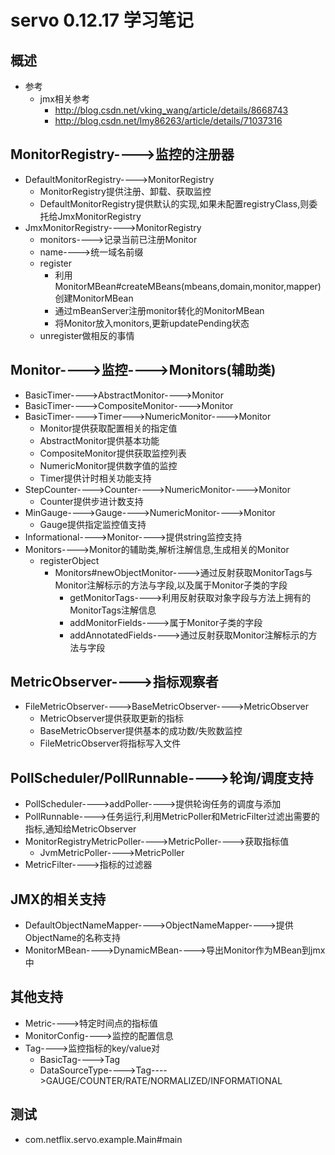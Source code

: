 # servo 0.12.17 学习笔记
## 概述
- 参考
    - jmx相关参考
      - http://blog.csdn.net/vking_wang/article/details/8668743
      - http://blog.csdn.net/lmy86263/article/details/71037316
## MonitorRegistry---->监控的注册器
- DefaultMonitorRegistry---->MonitorRegistry
  - MonitorRegistry提供注册、卸载、获取监控
  - DefaultMonitorRegistry提供默认的实现,如果未配置registryClass,则委托给JmxMonitorRegistry
- JmxMonitorRegistry---->MonitorRegistry
    - monitors---->记录当前已注册Monitor
    - name---->统一域名前缀
    - register
        - 利用MonitorMBean#createMBeans(mbeans,domain,monitor,mapper)创建MonitorMBean
        - 通过mBeanServer注册monitor转化的MonitorMBean
        - 将Monitor放入monitors,更新updatePending状态
  - unregister做相反的事情
## Monitor---->监控---->Monitors(辅助类)
- BasicTimer---->AbstractMonitor---->Monitor
- BasicTimer---->CompositeMonitor---->Monitor
- BasicTimer---->Timer--->NumericMonitor---->Monitor
  - Monitor提供获取配置相关的指定值
  - AbstractMonitor提供基本功能
  - CompositeMonitor提供获取监控列表
  - NumericMonitor提供数字值的监控
  - Timer提供计时相关功能支持
- StepCounter---->Counter---->NumericMonitor---->Monitor
  - Counter提供步进计数支持
- MinGauge---->Gauge---->NumericMonitor---->Monitor
  - Gauge提供指定监控值支持
- Informational---->Monitor---->提供string监控支持
- Monitors---->Monitor的辅助类,解析注解信息,生成相关的Monitor
    - registerObject
      - Monitors#newObjectMonitor---->通过反射获取MonitorTags与Monitor注解标示的方法与字段,以及属于Monitor子类的字段
          - getMonitorTags---->利用反射获取对象字段与方法上拥有的MonitorTags注解信息
          - addMonitorFields---->属于Monitor子类的字段
          - addAnnotatedFields---->通过反射获取Monitor注解标示的方法与字段
## MetricObserver---->指标观察者
- FileMetricObserver---->BaseMetricObserver---->MetricObserver
  - MetricObserver提供获取更新的指标
  - BaseMetricObserver提供基本的成功数/失败数监控
  - FileMetricObserver将指标写入文件
## PollScheduler/PollRunnable---->轮询/调度支持
- PollScheduler---->addPoller---->提供轮询任务的调度与添加
- PollRunnable---->任务运行,利用MetricPoller和MetricFilter过滤出需要的指标,通知给MetricObserver
- MonitorRegistryMetricPoller---->MetricPoller---->获取指标值
  - JvmMetricPoller---->MetricPoller
- MetricFilter---->指标的过滤器
## JMX的相关支持
- DefaultObjectNameMapper---->ObjectNameMapper---->提供ObjectName的名称支持
- MonitorMBean---->DynamicMBean---->导出Monitor作为MBean到jmx中
## 其他支持
- Metric---->特定时间点的指标值
- MonitorConfig---->监控的配置信息
- Tag---->监控指标的key/value对
  - BasicTag---->Tag
  - DataSourceType---->Tag---->GAUGE/COUNTER/RATE/NORMALIZED/INFORMATIONAL
## 测试
- com.netflix.servo.example.Main#main